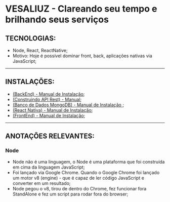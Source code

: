 # VESALIUZ - Clareando seu tempo e brilhando seus serviços

## TECNOLOGIAS:
- Node, React, ReactNative;
- Motivo: Hoje é possível dominar front, back, aplicações nativas via JavaScript;
***
## INSTALAÇÕES:
- [(BackEnd) - Manual de Instalação](https://github.com/jvlessa/Vesaliuz/wiki/(BackEnd)-Manual-de-Instala%C3%A7%C3%A3o);
- [(Construindo API Rest) - Manual](https://github.com/jvlessa/Vesaliuz/wiki/Construindo-API-Rest);
- [(Banco de Dados MongoDB) - Manual de Instalação
](https://github.com/jvlessa/Vesaliuz/wiki/(Banco-de-Dados---MongoDB)--Manual-de-Instala%C3%A7%C3%A3o);
- [(React Nativa) - Manual de Instalação](https://github.com/jvlessa/Vesaliuz/wiki/(React-Native)-Manual-de-Instala%C3%A7%C3%A3o);
- [(FrontEnd) - Manual de Instalação](https://github.com/jvlessa/Vesaliuz/wiki/(FrontEnd)-Manual-de-Instala%C3%A7%C3%A3o);
***
## ANOTAÇÕES RELEVANTES:

### Node
- Node não é uma linguagem, o Node é uma plataforma que foi construída em cima da linguagem JavaScript;
- Foi lançado via Google Chrome. Quando o Google Chrome foi lançado um motor v8 (engine) - que é capaz de ler código JavaScript e converter em um resultado;
- Node pegou o v8, tirou de dentro do Chrome, fez funcionar fora StandAlone e fez um script para rodar fora do browser;
